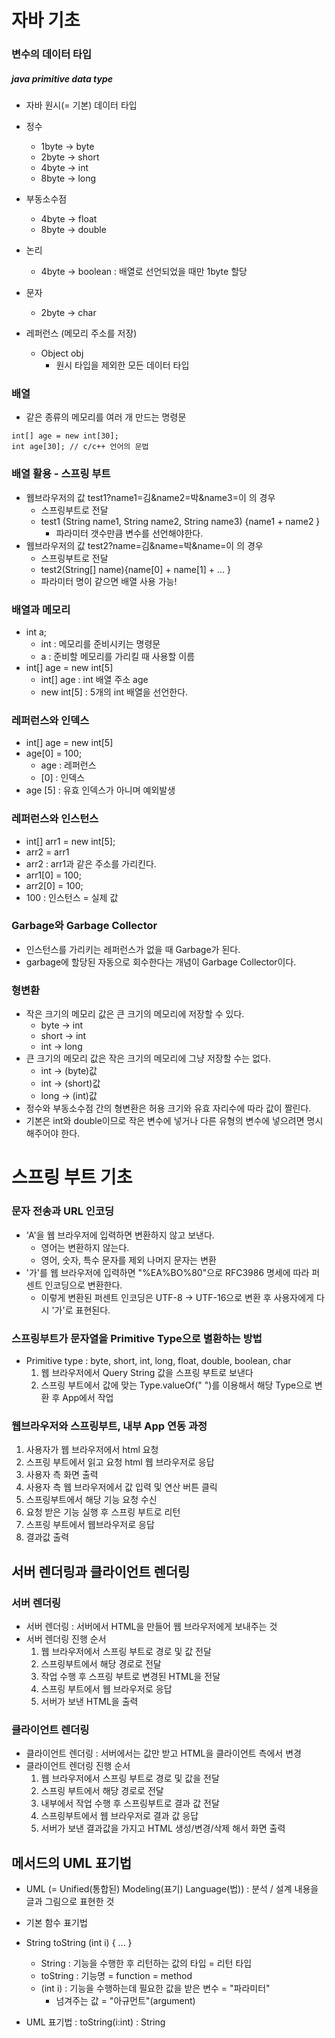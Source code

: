 # 자바 기초

### 변수의 데이터 타입

##### java primitive data type
  - 자바 원시(= 기본) 데이터 타입

  - 정수
    - 1byte -> byte
    - 2byte -> short
    - 4byte -> int
    - 8byte -> long
  - 부동소수점
    - 4byte -> float
    - 8byte -> double
  - 논리
    - 4byte -> boolean : 배열로 선언되었을 때만 1byte 할당
  - 문자
    - 2byte -> char
  
  - 레퍼런스 (메모리 주소를 저장)
    - Object obj
      - 원시 타입을 제외한 모든 데이터 타입

### 배열

  - 같은 종류의 메모리를 여러 개 만드는 명령문
  
  ```
  int[] age = new int[30];
  int age[30]; // c/c++ 언어의 문법
  ```
  
### 배열 활용 - 스프링 부트

  - 웹브라우저의 값 test1?name1=김&name2=박&name3=이 의 경우
    - 스프링부트로 전달 
    - test1 (String name1, String name2, String name3) {name1 + name2 }
      - 파라미터 갯수만큼 변수를 선언해야한다.
  - 웹브라우저의 값 test2?name=김&name=박&name=이 의 경우
    - 스프링부트로 전달
    - test2(String[] name){name[0] + name[1] + ... }
    - 파라미터 명이 같으면 배열 사용 가능!

### 배열과 메모리

  - int a;
    - int : 메모리를 준비시키는 명령문
    - a : 준비할 메모리를 가리킬 때 사용할 이름
  - int[] age = new int[5]
    - int[] age : int 배열 주소 age
    - new int[5] : 5개의 int 배열을 선언한다.

### 레퍼런스와 인덱스

  - int[] age = new int[5]
  - age[0] = 100;
    - age : 레퍼런스
    - [0] : 인덱스
  - age [5] : 유효 인덱스가 아니며 예외발생

### 레퍼런스와 인스턴스

  - int[] arr1 = new int[5];
  - arr2 = arr1
  - arr2 : arr1과 같은 주소를 가리킨다.
  - arr1[0] = 100;
  - arr2[0] = 100;
  - 100 : 인스턴스 = 실제 값

### Garbage와 Garbage Collector

  - 인스턴스를 가리키는 레퍼런스가 없을 때 Garbage가 된다.
  - garbage에 할당된  자동으로 회수한다는 개념이 Garbage Collector이다.

### 형변환

  - 작은 크기의 메모리 값은 큰 크기의 메모리에 저장할 수 있다.
    - byte -> int
    - short -> int
    - int -> long
  - 큰 크기의 메모리 값은 작은 크기의 메모리에 그냥 저장할 수는 없다.
    - int -> (byte)값
    - int -> (short)값
    - long -> (int)값
  - 정수와 부동소수점 간의 형변환은 허용 크기와 유효 자리수에 따라 값이 짤린다.
  - 기본은 int와 double이므로 작은 변수에 넣거나 다른 유형의 변수에 넣으려면 명시해주어야 한다.


# 스프링 부트 기초


### 문자 전송과 URL 인코딩

  - 'A'을 웹 브라우저에 입력하면 변환하지 않고 보낸다.
    - 영어는 변환하지 않는다.
    - 영어, 숫자, 특수 문자를 제외 나머지 문자는 변환
  - '가'를 웹 브라우저에 입력하면 "%EA%BO%80"으로 RFC3986 명세에 따라 퍼센트 인코딩으로 변환한다.
    - 이렇게 변환된 퍼센트 인코딩은 UTF-8 -> UTF-16으로 변환 후 사용자에게 다시 '가'로 표현된다.

### 스프링부트가 문자열을 Primitive Type으로 별환하는 방법

  - Primitive type : byte, short, int, long, float, double, boolean, char
    1. 웹 브라우저에서 Query String 값을 스프링 부트로 보낸다
    2. 스프링 부트에서 값에 맞는 Type.valueOf(" ")를 이용해서 해당 Type으로 변환 후 App에서 작업

### 웹브라우저와 스프링부트, 내부 App 연동 과정

  1. 사용자가 웹 브라우저에서 html 요청
  2. 스프링 부트에서 읽고 요청 html 웹 브라우저로 응답
  3. 사용자 측 화면 출력
  4. 사용자 측 웹 브라우저에서 값 입력 및 연산 버튼 클릭 
  5. 스프링부트에서 해당 기능 요청 수신
  6. 요청 받은 기능 실행 후 스프링 부트로 리턴
  7. 스프링 부트에서 웹브라우저로 응답
  8. 결과값 출력
 

## 서버 렌더링과 클라이언트 렌더링

### 서버 렌더링

  - 서버 렌더링 : 서버에서 HTML을 만들어 웹 브라우저에게 보내주는 것
  - 서버 렌더링 진행 순서
    1. 웹 브라우저에서 스프링 부트로 경로 및 값 전달
    2. 스프링부트에서 해당 경로로 전달
    3. 작업 수행 후 스프링 부트로 변경된 HTML을 전달
    4. 스프링 부트에서 웹 브라우저로 응답
    5. 서버가 보낸 HTML을 출력

### 클라이언트 렌더링

  - 클라이언트 렌더링 : 서버에서는 값만 받고 HTML을 클라이언트 측에서 변경
  - 클라이언트 렌더링 진행 순서
    1. 웹 브라우저에서 스프링 부트로 경로 및 값을 전달
    2. 스프링 부트에서 해당 경로로 전달
    3. 내부에서 작업 수행 후 스프링부트로 결과 값 전달
    4. 스프링부트에서 웹 브라우저로 결과 값 응답
    5. 서버가 보낸 결과값을 가지고 HTML 생성/변경/삭제 해서 화면 출력

## 메서드의 UML 표기법

  - UML (= Unified(통합된) Modeling(표기) Language(법)) : 분석 / 설계 내용을 글과 그림으로 표현한 것

  - 기본 함수 표기법
  - String toString (int i) { ... }
    - String : 기능을 수행한 후 리턴하는 값의 타입 = 리턴 타입
    - toString : 기능명 = function = method 
    - (int i) : 기능을 수행하는데 필요한 값을 받은 변수 = "파라미터"
      - 넘겨주는 값 = "아규먼트"(argument)
  
  - UML 표기법 : toString(i:int) : String
  
